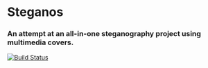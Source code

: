 # Steganos
### An attempt at an all-in-one steganography project using multimedia covers.

[![Build Status](https://pricope-stefan.com/jenkins/buildStatus/icon?job=Steganos)](https://pricope-stefan.com/jenkins/job/Steganos/)